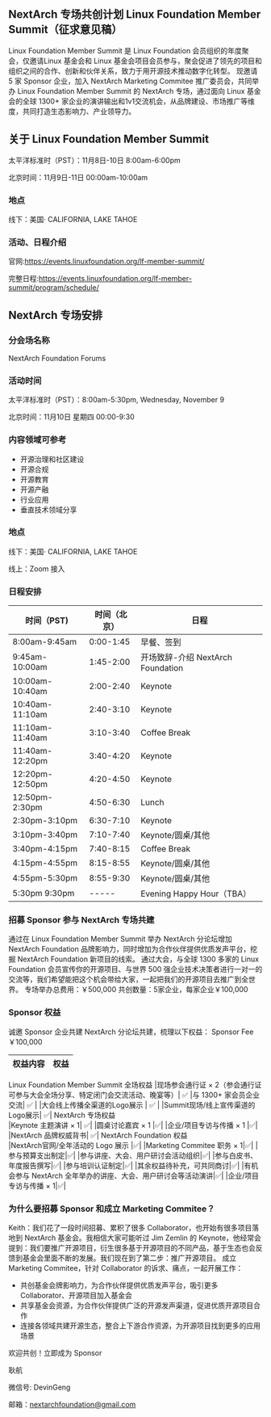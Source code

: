 ## NextArch 专场共创计划 Linux Foundation Member Summit（征求意见稿）

Linux Foundation Member Summit 是 Linux Foundation 会员组织的年度聚会，仅邀请Linux 基金会和 Linux 基金会项目会员参与，聚会促进了领先的项目和组织之间的合作、创新和伙伴关系，致力于用开源技术推动数字化转型。
现邀请 5 家 Sponsor 企业，加入 NextArch Marketing Commitee 推广委员会，共同举办 Linux Foundation Member Summit 的 NextArch 专场，通过面向 Linux 基金会的全球 1300+ 家企业的演讲输出和1v1交流机会，从品牌建设、市场推广等维度，共同打造生态影响力、产业领导力。

## 关于 Linux Foundation Member Summit  
太平洋标准时（PST）：11月8日-10日 8:00am-6:00pm

北京时间：11月9日-11日 00:00am-10:00am

### 地点
线下：美国· CALIFORNIA, LAKE TAHOE

### 活动、日程介绍
官网:https://events.linuxfoundation.org/lf-member-summit/

完整日程:https://events.linuxfoundation.org/lf-member-summit/program/schedule/

## NextArch 专场安排

### 分会场名称
NextArch Foundation Forums

### 活动时间
太平洋标准时（PST）：8:00am-5:30pm, Wednesday, November 9

北京时间：11月10日 星期四 00:00-9:30

### 内容领域可参考
- 开源治理和社区建设
- 开源合规
- 开源教育
- 开源产融
- 行业应用
- 垂直技术领域分享

### 地点
线下：美国· CALIFORNIA, LAKE TAHOE

线上：Zoom 接入

### 日程安排
| 时间（PST) | 时间（北京）| 日程 |
| --------- | --------- | --- |
|8:00am-9:45am | 0:00-1:45 | 早餐、签到 |
|9:45am-10:00am | 1:45-2:00 | 开场致辞-介绍 NextArch Foundation |
|10:00am-10:40am|	2:00-2:40	|Keynote|
|10:40am-11:10am | 2:40-3:10 | Keynote |
|11:10am-11:40am | 3:10-3:40 | Coffee Break |
|11:40am-12:20pm | 3:40-4:20 | Keynote |
|12:20pm-12:50pm|	4:20-4:50	| Keynote |
|12:50pm-2:30pm| 4:50-6:30 |Lunch|
|2:30pm-3:10pm | 6:30-7:10 | Keynote|
|3:10pm-3:40pm |7:10-7:40 |	Keynote/圆桌/其他 |
|3:40pm-4:15pm | 7:40-8:15 | Coffee Break |
|4:15pm-4:55pm | 8:15-8:55 | Keynote/圆桌/其他 |
|4:55pm-5:30pm | 8:55-9:30 | Keynote/圆桌/其他 |
|5:30pm	9:30pm |-----|Evening Happy Hour（TBA）|

### 招募 Sponsor 参与 NextArch 专场共建

通过在 Linux Foundation Member Summit 举办 NextArch 分论坛增加 NextArch Foundation 品牌影响力，同时增加为合作伙伴提供优质发声平台，挖掘 NextArch Foundation 新项目的线索。
通过大会，与全球‍‍ 1300 多家的 Linux Foundation 会员宣传你的开源项目、与世界 500 强企业技术决策者进行一对一的交流等，‍‍我们希望能把这个机会带给大家，一起把我们的‍‍开源项目去推广到全世界。
专场举办总费用：￥500,000
共创数量：5家企业，每家企业￥100,000

### Sponsor 权益

诚邀 Sponsor 企业共建 NextArch 分论坛共建，梳理以下权益：
Sponsor Fee	￥100,000

|权益内容|权益|
|------|---|
Linux Foundation Member Summit 全场权益
|现场参会通行证 × 2（参会通行证可参与大会全场分享、特定闭门会交流活动、晚宴等）|	✅
|与 1300+ 家会员企业交流|	✅ |
|大会线上传播全渠道的Logo展示 |	✅ |
|Summit现场/线上宣传渠道的Logo展示|	✅|
NextArch 专场权益	
|Keynote 主题演讲 × 1|	✅|
|圆桌讨论嘉宾 × 1	|✅|
|企业/项目专访与传播 × 1	|✅|
|NextArch 品牌权威背书|	✅|
NextArch Foundation 权益	
|NextArch官网/全年活动的 Logo 展示	|✅|
|Marketing Commitee 职务 × 1|✅|
|参与预算支出制定|✅|
|参与讲座、大会、用户研讨会活动组织|✅|
|参与白皮书、年度报告撰写|✅|
|参与培训认证制定|✅|
|其余权益待补充，可共同商讨|✅|
|有机会参与 NextArch 全年举办的讲座、大会、用户研讨会等活动演讲|✅|
|企业/项目专访与传播 × 1|✅|

### 为什么要招募 Sponsor 和成立 Marketing Commitee？
Keith：我们花了‍‍一段时间招募、累积了很多 Collaborator，也开始有很多项目落地到 NextArch 基金会。‍‍我相信大家可能听过 Jim Zemlin 的 Keynote，他经常会提到：我们要推广开源项目，衍生很多基于开源项目的不同产品，基于生态也会反馈到基金会里面不断的发展。‍‍我们现在到了第二步：推广开源项目。
成立 Marketing Commitee，针对 Collaborator 的诉求、痛点，一起开展工作：
- 共创基金会牌影响力，为合作伙伴提供优质发声平台，吸引更多 Collaborator、开源项目加入基金会
- 共享基金会资源，为合作伙伴提供广泛的开源发声渠道，促进优质开源项目合作
- 连接各领域共建开源生态，整合上下游合作资源，为开源项目找到更多的应用场景

欢迎共创！立即成为 Sponsor

耿航 

微信号: DevinGeng

邮箱：nextarchfoundation@gmail.com
